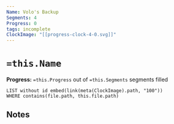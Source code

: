 ```yaml
---
Name: Volo's Backup
Segments: 4
Progress: 0
tags: incomplete
ClockImage: "[[progress-clock-4-0.svg]]"
---
```


# `=this.Name`
**Progress:** `=this.Progress` out of `=this.Segments` segments filled

```dataview
LIST without id embed(link(meta(ClockImage).path, "100"))
WHERE contains(file.path, this.file.path)
```

## Notes
